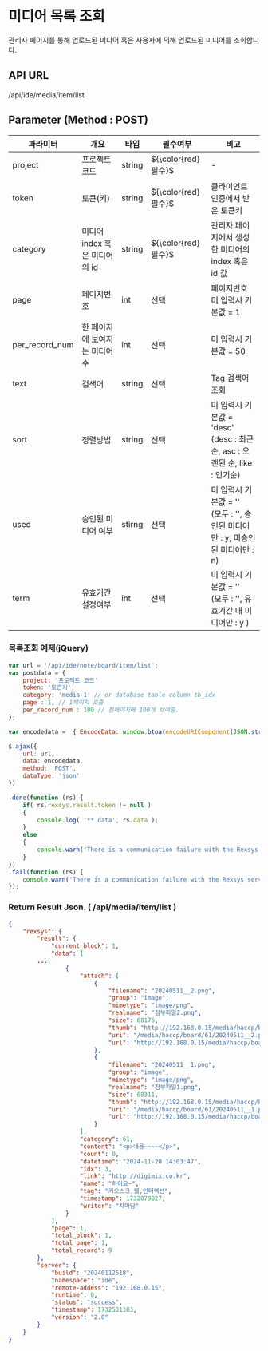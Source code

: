 미디어 목록 조회
==========================

관리자 페이지를 통해 업로드된 미디어 혹은 사용자에 의해 업로드된 미디어를 조회합니다.

## API URL

/api/ide/media/item/list

## Parameter (Method : POST)

|파라미터|개요|타입|필수여부|비고|
|---|---|---|---|---|
|project|프로젝트 코드|string|${\color{red}필수}$|-|
|token|토큰(키)|string|${\color{red}필수}$|클라이언트 인증에서 받은 토큰키|
|category|미디어 index 혹은 미디어의 id|string|${\color{red}필수}$|관리자 페이지에서 생성한 미디어의 index 혹은 id 값|
|page|페이지번호|int|선택|페이지번호 미 입력시 기본값 = 1 |
|per_record_num|한 페이지에 보여지는 미디어수|int|선택|미 입력시 기본값 = 50|
|text|검색어|string|선택|Tag 검색어 조회|
|sort|정렬방법|string|선택|미 입력시 기본값 = 'desc'<br>(desc : 최근순, asc : 오랜된 순, like : 인기순)|
|used|승인된 미디어 여부|stirng|선택|미 입력시 기본값 = ''<br>(모두 : '', 승인된 미디어만 : y, 미승인된 미디어만 : n)|
|term|유효기간 설정여부|int|선택|미 입력시 기본값 = ''<br>(모두 : '', 유효기간 내 미디어만 : y )|

### 목록조회 예제(jQuery)

```javascript
var url = '/api/ide/note/board/item/list';
var postdata = {
	project: '프로젝트 코드'
	token: '토큰키',
	category: 'media-1' // or database table column tb_idx
	page : 1, // 1페이지 호출
	per_record_num : 100 // 한페이지에 100개 보여줌.
};

var encodedata =  { EncodeData: window.btoa(encodeURIComponent(JSON.stringify( postdata ))) };

$.ajax({
	url: url,
	data: encodedata,
	method: 'POST',
	dataType: 'json'
})

.done(function (rs) {
	if( rs.rexsys.result.token != null )
	{
		console.log( '** data', rs.data );	
	}
	else
	{
		console.warn('There is a communication failure with the Rexsys server.');
	}
})
.fail(function (rs) {
	console.warn('There is a communication failure with the Rexsys server.');
});
```

### Return Result Json. ( /api/media/item/list )

```json
{
    "rexsys": {
        "result": {
            "current_block": 1,
            "data": [
		...
                {
                    "attach": [
                        {
                            "filename": "20240511__2.png",
                            "group": "image",
                            "mimetype": "image/png",
                            "realname": "첨부파일2.png",
                            "size": 68176,
                            "thumb": "http://192.168.0.15/media/haccp/board/61/thumb_20240511__2.png",
                            "uri": "/media/haccp/board/61/20240511__2.png",
                            "url": "http://192.168.0.15/media/haccp/board/61/20240511__2.png"
                        },
                        {
                            "filename": "20240511__1.png",
                            "group": "image",
                            "mimetype": "image/png",
                            "realname": "첨부파일1.png",
                            "size": 68311,
                            "thumb": "http://192.168.0.15/media/haccp/board/61/thumb_20240511__1.png",
                            "uri": "/media/haccp/board/61/20240511__1.png",
                            "url": "http://192.168.0.15/media/haccp/board/61/20240511__1.png"
                        }
                    ],
                    "category": 61,
                    "content": "<p>내용~~~~</p>",
                    "count": 0,
                    "datetime": "2024-11-20 14:03:47",
                    "idx": 3,
                    "link": "http://digimix.co.kr",
                    "name": "하이요~",
                    "tag": "키오스크,웹,인터렉션",
                    "timestamp": 1732079027,
                    "writer": "차마담"
                }
            ],
            "page": 1,
            "total_block": 1,
            "total_page": 1,
            "total_record": 9
        },
        "server": {
            "build": "20240112518",
            "namespace": "ide",
            "remote-addess": "192.168.0.15",
            "runtime": 0,
            "status": "success",
            "timestamp": 1732531383,
            "version": "2.0"
        }
    }
}
```
